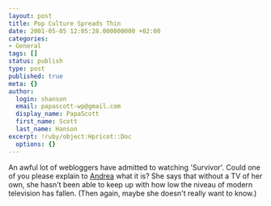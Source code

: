 ```yaml
---
layout: post
title: Pop Culture Spreads Thin
date: 2001-05-05 12:05:28.000000000 +02:00
categories:
- General
tags: []
status: publish
type: post
published: true
meta: {}
author:
  login: shanson
  email: papascott-wp@gmail.com
  display_name: PapaScott
  first_name: Scott
  last_name: Hanson
excerpt: !ruby/object:Hpricot::Doc
  options: {}
---
```

<p>An awful lot of webloggers have admitted to watching 'Survivor'. Could one of you please explain to <a href="http://andrea.editthispage.com/2001/05/03">Andrea</a> what it is? She says that without a TV of her own, she hasn't been able to keep up with how low the niveau of modern television has fallen. (Then again, maybe she doesn't really want to know.)</p>
